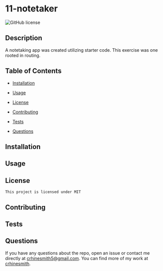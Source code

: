 # 11-notetaker

  ![GitHub license](https://img.shields.io/badge/license-MIT-blue.svg)

  ## Description 
  A notetaking app was created utilizing starter code. This exercise was one rooted in routing. 

  ## Table of Contents

  * [Installation](#installation)

  * [Usage](#usage)
     
   * [License](#license)


  * [Contributing](#contributing)

  * [Tests](#tests)

  * [Questions](#questions)

  ## Installation
  

  ## Usage
  
  ## License
    This project is licensed under MIT
  ## Contributing
  

  ## Tests
  

  ## Questions
  

  If you have any questions about the repo, open an issue or contact me directly at crhinesmith5@gmail.com. You can find more of my work at [crhinesmith](https://github.com/crhinesmith/).

